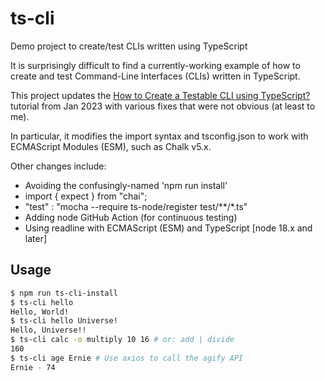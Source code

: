 # ts-cli
Demo project to create/test CLIs written using TypeScript

It is surprisingly difficult to find a currently-working example of how
to create and test Command-Line Interfaces (CLIs) written in TypeScript.

This project updates the
[How to Create a Testable CLI using TypeScript?](https://www.realpythonproject.com/how-to-create-a-testable-cli-using-typescript/)
tutorial from Jan 2023 with various fixes that were not obvious (at least to me).

In particular, it modifies the import syntax and tsconfig.json to work with 
ECMAScript Modules (ESM), such as Chalk v5.x.

Other changes include:

* Avoiding the confusingly-named 'npm run install'
* import { expect } from "chai";
* "test" : "mocha --require ts-node/register test/**/*.ts"
* Adding node GitHub Action (for continuous testing)
* Using readline with ECMAScript (ESM) and TypeScript [node 18.x and later]


## Usage

```bash
$ npm run ts-cli-install
$ ts-cli hello
Hello, World!
$ ts-cli hello Universe!
Hello, Universe!!
$ ts-cli calc -o multiply 10 16 # or: add | divide
160
$ ts-cli age Ernie # Use axios to call the agify API 
Ernie - 74
```
